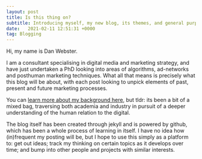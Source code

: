 ```yaml
---
layout: post
title: Is this thing on?
subtitle: Introducing myself, my new blog, its themes, and general purpose.
date:   2021-02-11 12:51:31 +0000
tag: Blogging
---
```

Hi, my name is Dan Webster.

I am a consultant specialising in digital media and marketing strategy, and have just undertaken a PhD looking into areas of algorithms, ad-networks and posthuman marketing techniques. What all that means is precisely what this blog will be about, with each post looking to unpick elements of past, present and future marketing processes.

You can [learn more about my background here](https://dweb87.github.io/about), but tldr: its been a bit of a mixed bag, traversing both academia and industry in pursuit of a deeper understanding of the human relation to the digital.

The blog itself has been created through jekyll and is powered by github, which has been a whole process of learning in itself. I have no idea how (in)frequent my posting will be, but I hope to use this simply as a platform to: get out ideas; track my thinking on certain topics as it develops over time; and bump into other people and projects with similar interests.
